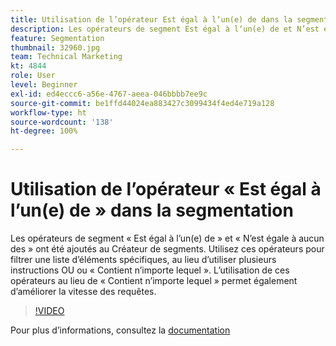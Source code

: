 ```yaml
---
title: Utilisation de l’opérateur Est égal à lʼun(e) de dans la segmentation
description: Les opérateurs de segment Est égal à lʼun(e) de et N’est égal à aucun des ont été ajoutés au Créateur de segments. Utilisez ces opérateurs pour filtrer une liste d’éléments spécifiques, au lieu d’utiliser plusieurs instructions OU ou Contient n’importe lequel. L’utilisation de ces opérateurs à la place de Contient n’importe lequel permet également d’améliorer la vitesse des requêtes.
feature: Segmentation
thumbnail: 32960.jpg
team: Technical Marketing
kt: 4844
role: User
level: Beginner
exl-id: ed4eccc6-a56e-4767-aeea-046bbbb7ee9c
source-git-commit: be1ffd44024ea883427c3099434f4ed4e719a128
workflow-type: ht
source-wordcount: '138'
ht-degree: 100%

---
```


# Utilisation de l’opérateur « Est égal à l’un(e) de » dans la segmentation

Les opérateurs de segment « Est égal à lʼun(e) de » et « Nʼest égale à aucun des » ont été ajoutés au Créateur de segments. Utilisez ces opérateurs pour filtrer une liste d’éléments spécifiques, au lieu d’utiliser plusieurs instructions OU ou « Contient n’importe lequel ». L’utilisation de ces opérateurs au lieu de « Contient nʼimporte lequel » permet également dʼaméliorer la vitesse des requêtes.

>[!VIDEO](https://video.tv.adobe.com/v/32960/?quality=12)

Pour plus d’informations, consultez la [documentation](https://experienceleague.adobe.com/docs/analytics/components/segmentation/segment-reference/seg-operators.html?lang=fr)
